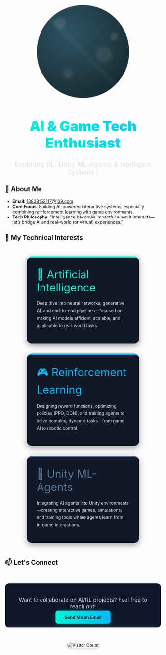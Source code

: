<div align="center">
  <!-- 核心：可旋转+发光+带纹理的星球 -->
  <div style="position: relative; width: 300px; height: 300px; margin: 2rem auto; border-radius: 50%; overflow: hidden; animation: planetSpin 25s linear infinite;">
    <!-- 星球主体（渐变底色+表面纹理） -->
    <div style="width: 100%; height: 100%; background: radial-gradient(circle at 35% 30%, #2c5364, #203a43, #0f2027);">
      <!-- 星球表面纹理（斑点+条纹，增强真实感） -->
      <div style="position: absolute; top: 15%; left: 20%; width: 30px; height: 30px; border-radius: 50%; background: rgba(255,255,255,0.1); box-shadow: 0 0 15px rgba(255,255,255,0.2);"></div>
      <div style="position: absolute; top: 45%; left: 65%; width: 45px; height: 45px; border-radius: 50%; background: rgba(255,255,255,0.08); box-shadow: 0 0 20px rgba(255,255,255,0.15);"></div>
      <div style="position: absolute; top: 70%; left: 30%; width: 25px; height: 25px; border-radius: 50%; background: rgba(255,255,255,0.09); box-shadow: 0 0 18px rgba(255,255,255,0.18);"></div>
      <div style="position: absolute; top: 30%; left: 80%; width: 20px; height: 20px; border-radius: 50%; background: rgba(255,255,255,0.1); box-shadow: 0 0 12px rgba(255,255,255,0.2);"></div>
      <!-- 星球表面条纹 -->
      <div style="position: absolute; top: 0; left: 0; width: 100%; height: 100%; background: linear-gradient(45deg, transparent 48%, rgba(255,255,255,0.03) 48%, rgba(255,255,255,0.03) 52%, transparent 52%);"></div>
    </div>
    <!-- 外层闪光光晕（动态脉冲） -->
    <div style="position: absolute; top: -20px; left: -20px; width: 340px; height: 340px; border-radius: 50%; box-shadow: 0 0 40px #00f5d4, 0 0 80px #00f5d480, 0 0 120px #00f5d460; animation: glowPulse 3s ease-in-out infinite;"></div>
    <!-- 内层闪光光晕（跟随旋转） -->
    <div style="position: absolute; top: -10px; left: -10px; width: 320px; height: 320px; border-radius: 50%; box-shadow: 0 0 25px #00bbf9, 0 0 50px #00bbf970; animation: planetSpin 25s linear infinite reverse;"></div>
  </div>

  <!-- 打字机效果标题（渐变发光） -->
  <h1 style="font-size: 2.8rem; font-weight: 900; background: linear-gradient(90deg, #00f5d4, #00bbf9, #577590); background-size: 250% auto; color: transparent; background-clip: text; -webkit-background-clip: text; animation: textFlow 6s ease infinite;">
    AI & Game Tech Enthusiast
  </h1>

  <!-- 闪烁光标副标题 -->
  <p style="font-size: 1.3rem; color: #e0e0e0; margin: 1.5rem 0; letter-spacing: 0.5px;">
    Exploring RL, Unity ML-Agents & Intelligent Systems <span style="animation: cursorBlink 1.2s step-end infinite;">|</span>
  </p>
</div>


## 🚀 About Me
- **Email**: <a href="mailto:13838152117@139.com" style="color: #00f5d4; text-decoration: none; transition: all 0.3s ease; border-bottom: 1px dashed transparent;">13838152117@139.com</a>
- **Core Focus**: Building AI-powered interactive systems, especially combining reinforcement learning with game environments.
- **Tech Philosophy**: "Intelligence becomes impactful when it interacts—let’s bridge AI and real-world (or virtual) experiences."


## 🔬 My Technical Interests
<div style="display: flex; flex-wrap: wrap; gap: 2rem; justify-content: center; margin: 3rem 0; padding: 0 1rem;">
  <!-- AI 卡片（hover 上浮+发光） -->
  <div style="width: 300px; padding: 2rem; border-radius: 16px; background: #111827; box-shadow: 0 6px 20px rgba(0,0,0,0.4); transition: all 0.4s ease; border-top: 4px solid #00f5d4; color: #f3f4f6;">
    <div style="font-size: 2.2rem; margin-bottom: 1.2rem; color: #00f5d4;">🤖 Artificial Intelligence</div>
    <p style="line-height: 1.7; opacity: 0.9;">Deep dive into neural networks, generative AI, and end-to-end pipelines—focused on making AI models efficient, scalable, and applicable to real-world tasks.</p>
  </div>

  <!-- 强化学习卡片 -->
  <div style="width: 300px; padding: 2rem; border-radius: 16px; background: #111827; box-shadow: 0 6px 20px rgba(0,0,0,0.4); transition: all 0.4s ease; border-top: 4px solid #00bbf9; color: #f3f4f6;">
    <div style="font-size: 2.2rem; margin-bottom: 1.2rem; color: #00bbf9;">🎮 Reinforcement Learning</div>
    <p style="line-height: 1.7; opacity: 0.9;">Designing reward functions, optimizing policies (PPO, DQN), and training agents to solve complex, dynamic tasks—from game AI to robotic control.</p>
  </div>

  <!-- Unity ML-Agents 卡片 -->
  <div style="width: 300px; padding: 2rem; border-radius: 16px; background: #111827; box-shadow: 0 6px 20px rgba(0,0,0,0.4); transition: all 0.4s ease; border-top: 4px solid #577590; color: #f3f4f6;">
    <div style="font-size: 2.2rem; margin-bottom: 1.2rem; color: #577590;">🎯 Unity ML-Agents</div>
    <p style="line-height: 1.7; opacity: 0.9;">Integrating AI agents into Unity environments—creating interactive games, simulations, and training tools where agents learn from in-game interactions.</p>
  </div>
</div>


## 📫 Let's Connect
<div align="center" style="margin: 3rem 0; padding: 1.5rem; border-radius: 12px; background: #0f172a; width: fit-content; margin-left: auto; margin-right: auto;">
  <p style="font-size: 1.1rem; color: #d1d5db; margin-bottom: 1rem;">Want to collaborate on AI/RL projects? Feel free to reach out!</p>
  <a href="mailto:13838152117@139.com" style="padding: 0.8rem 1.8rem; background: linear-gradient(90deg, #00f5d4, #00bbf9); color: #0f172a; font-weight: bold; border-radius: 8px; text-decoration: none; transition: all 0.3s ease; box-shadow: 0 4px 15px rgba(0,245,212,0.3);">
    Send Me an Email
  </a>
</div>


<!-- 访客计数器（可选，替换用户名即可用） -->
<div align="center" style="margin: 2rem 0;">
  <img src="https://visitor-badge.laobi.icu/badge?page_id=Ricardo-shuo-liu.Ricardo-shuo-liu" alt="Visitor Count" style="border-radius: 8px; box-shadow: 0 2px 10px rgba(0,0,0,0.2);">
</div>


<!-- 所有动态效果的 CSS 代码 -->
<style>
  /* 星球旋转动画（匀速，25秒一圈） */
  @keyframes planetSpin {
    0% { transform: rotate(0deg); }
    100% { transform: rotate(360deg); }
  }

  /* 星球光晕脉冲效果（呼吸感） */
  @keyframes glowPulse {
    0%, 100% { box-shadow: 0 0 40px #00f5d4, 0 0 80px #00f5d480, 0 0 120px #00f5d460; }
    50% { box-shadow: 0 0 60px #00f5d4, 0 0 100px #00f5d4a0, 0 0 140px #00f5d480; }
  }

  /* 标题文字渐变流动效果 */
  @keyframes textFlow {
    0% { background-position: 0% center; }
    100% { background-position: 200% center; }
  }

  /* 副标题闪烁光标 */
  @keyframes cursorBlink {
    50% { opacity: 0; }
  }

  /* 卡片 hover 效果（上浮+发光） */
  div[style*="width: 300px; padding: 2rem;"]:hover {
    transform: translateY(-10px);
    box-shadow: 0 12px 30px rgba(0,245,212,0.2);
  }

  /* 按钮 hover 效果 */
  a[style*="padding: 0.8rem 1.8rem;"]:hover {
    transform: translateY(-2px);
    box-shadow: 0 6px 20px rgba(0,245,212,0.4);
  }
</style>
